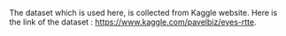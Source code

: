 The dataset which is used here, is collected from Kaggle website. Here is the link of the dataset : https://www.kaggle.com/pavelbiz/eyes-rtte.
